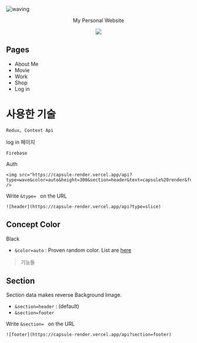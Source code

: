 ![waving](https://capsule-render.vercel.app/api?type=waving&height=200&text=My%20Web%20Page&fontAlign=30&fontAlignY=40&color=gradient)

<p align='center'> My Personal Website </p>
<p align='center'>
  <a href="https://dream-f5a51.web.app/">
    <img src="https://img.shields.io/badge/Go%20to%20my%20Website-%23F7DF1E?&style=for-the-badge&&logoColor=white"/>
  </a>

</p>



## Pages
- About Me
- Movie
- Work
- Shop
- Log in



# 사용한 기술
```
Redux, Context Api
```
log in 페이지


```
Firebase
```

Auth
```
<img src="https://capsule-render.vercel.app/api?type=wave&color=auto&height=300&section=header&text=capsule%20render&fontSize=90" />
```


Write `&type= ` on the URL
```
![header](https://capsule-render.vercel.app/api?type=slice)
```

## Concept Color
Black
- `&color=auto` : Proven random color. List are [here](https://github.com/kyechan99/capsule-render/blob/master/src/pallete.json)

> 기능들




## Section
Section data makes reverse Background Image.
- `&section=header` : (default)
- `&section=footer`

Write `&section= ` on the URL
```
![footer](https://capsule-render.vercel.app/api?section=footer)
```




